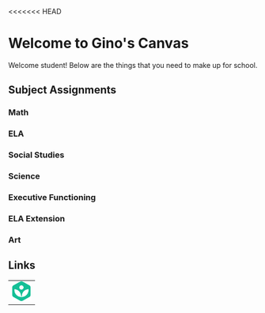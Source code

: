 <<<<<<< HEAD
# Welcome to Gino's Canvas #

Welcome student! Below are the things that you need to make up for school. 

## Subject Assignments

### Math



### ELA



### Social Studies



### Science



### Executive Functioning



### ELA Extension



### Art



## Links 

<table style="border: none">
<tr>
    <td>
        <a href="https://www.khanacademy.org/math/get-ready-for-7th-grade"><img width="40" src="/Assets/Canvas/Images/khan.png" alt="" /></a>
    </td>
</tr>
</table>